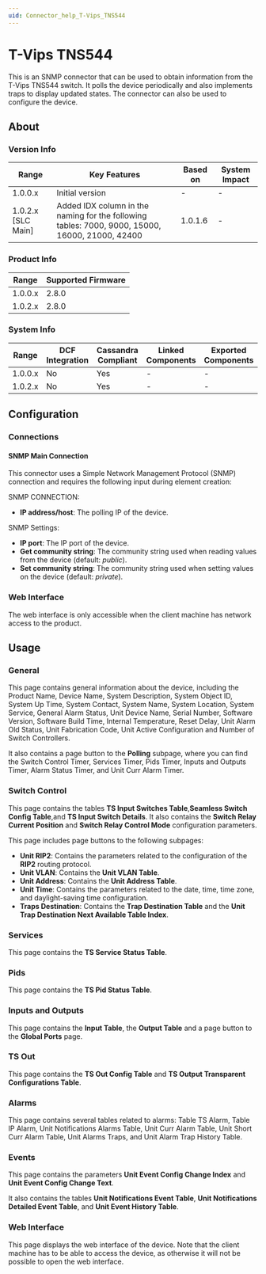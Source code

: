 ```yaml
---
uid: Connector_help_T-Vips_TNS544
---
```


# T-Vips TNS544

This is an SNMP connector that can be used to obtain information from the T-Vips TNS544 switch. It polls the device periodically and also implements traps to display updated states. The connector can also be used to configure the device.

## About

### Version Info

| **Range**            | **Key Features**                                                                                | **Based on** | **System Impact** |
|----------------------|-------------------------------------------------------------------------------------------------|--------------|-------------------|
| 1.0.0.x              | Initial version                                                                                 | \-           | \-                |
| 1.0.2.x \[SLC Main\] | Added IDX column in the naming for the following tables: 7000, 9000, 15000, 16000, 21000, 42400 | 1.0.1.6      | \-                |

### Product Info

| **Range** | **Supported Firmware** |
|-----------|------------------------|
| 1.0.0.x   | 2.8.0                  |
| 1.0.2.x   | 2.8.0                  |

### System Info

| **Range** | **DCF Integration** | **Cassandra Compliant** | **Linked Components** | **Exported Components** |
|-----------|---------------------|-------------------------|-----------------------|-------------------------|
| 1.0.0.x   | No                  | Yes                     | \-                    | \-                      |
| 1.0.2.x   | No                  | Yes                     | \-                    | \-                      |

## Configuration

### Connections

#### SNMP Main Connection

This connector uses a Simple Network Management Protocol (SNMP) connection and requires the following input during element creation:

SNMP CONNECTION:

- **IP address/host**: The polling IP of the device.

SNMP Settings:

- **IP port**: The IP port of the device.
- **Get community string**: The community string used when reading values from the device (default: *public*).
- **Set community string**: The community string used when setting values on the device (default: *private*).

### Web Interface

The web interface is only accessible when the client machine has network access to the product.

## Usage

### General

This page contains general information about the device, including the Product Name, Device Name, System Description, System Object ID, System Up Time, System Contact, System Name, System Location, System Service, General Alarm Status, Unit Device Name, Serial Number, Software Version, Software Build Time, Internal Temperature, Reset Delay, Unit Alarm Old Status, Unit Fabrication Code, Unit Active Configuration and Number of Switch Controllers.

It also contains a page button to the **Polling** subpage, where you can find the Switch Control Timer, Services Timer, Pids Timer, Inputs and Outputs Timer, Alarm Status Timer, and Unit Curr Alarm Timer.

### Switch Control

This page contains the tables **TS Input Switches Table**,**Seamless Switch Config Table**,and **TS Input Switch Details**. It also contains the **Switch Relay Current Position** and **Switch Relay Control Mode** configuration parameters.

This page includes page buttons to the following subpages:

- **Unit RIP2**: Contains the parameters related to the configuration of the **RIP2** routing protocol.
- **Unit VLAN**: Contains the **Unit VLAN Table**.
- **Unit Address**: Contains the **Unit Address Table**.
- **Unit Time**: Contains the parameters related to the date, time, time zone, and daylight-saving time configuration.
- **Traps Destination**: Contains the **Trap Destination Table** and the **Unit Trap Destination Next Available Table Index**.

### Services

This page contains the **TS Service Status Table**.

### Pids

This page contains the **TS Pid Status Table**.

### Inputs and Outputs

This page contains the **Input Table**, the **Output Table** and a page button to the **Global Ports** page.

### TS Out

This page contains the **TS Out Config Table** and **TS Output Transparent Configurations Table**.

### Alarms

This page contains several tables related to alarms: Table TS Alarm, Table IP Alarm, Unit Notifications Alarms Table, Unit Curr Alarm Table, Unit Short Curr Alarm Table, Unit Alarms Traps, and Unit Alarm Trap History Table.

### Events

This page contains the parameters **Unit Event Config Change Index** and **Unit Event Config Change Text**.

It also contains the tables **Unit Notifications Event Table**, **Unit Notifications Detailed Event Table**, and **Unit Event History Table**.

### Web Interface

This page displays the web interface of the device. Note that the client machine has to be able to access the device, as otherwise it will not be possible to open the web interface.
